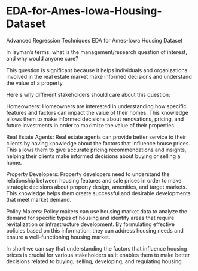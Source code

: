 # EDA-for-Ames-Iowa-Housing-Dataset
Advanced Regression Techniques EDA for Ames-Iowa Housing Dataset

In layman’s terms, what is the management/research question of interest, and why would anyone care?

This question is significant because it helps individuals and organizations involved in the real estate market make informed decisions and understand the value of a property.

Here's why different stakeholders should care about this question:

Homeowners: Homeowners are interested in understanding how specific features and factors can impact the value of their homes. This knowledge allows them to make informed decisions about renovations, pricing, and future investments in order to maximize the value of their properties.

Real Estate Agents: Real estate agents can provide better service to their clients by having knowledge about the factors that influence house prices. This allows them to give accurate pricing recommendations and insights, helping their clients make informed decisions about buying or selling a home.

Property Developers: Property developers need to understand the relationship between housing features and sale prices in order to make strategic decisions about property design, amenities, and target markets. This knowledge helps them create successful and desirable developments that meet market demand.

Policy Makers: Policy makers can use housing market data to analyze the demand for specific types of housing and identify areas that require revitalization or infrastructure development. By formulating effective policies based on this information, they can address housing needs and ensure a well-functioning housing market.

In short we can say that understanding the factors that influence housing prices is crucial for various stakeholders as it enables them to make better decisions related to buying, selling, developing, and regulating housing.
